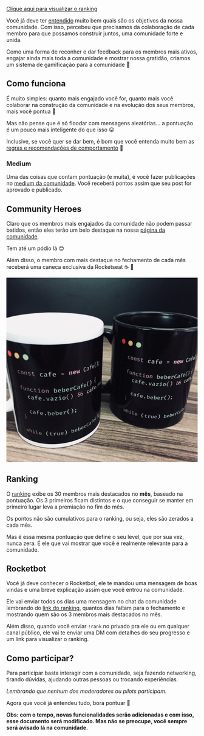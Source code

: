 [Clique aqui para visualizar o ranking](http://comunidade.rocketseat.com.br)

Você já deve ter [entendido](https://github.com/Rocketseat/comunidade) muito bem quais são os objetivos da nossa comunidade. Com isso, percebeu que precisamos da colaboração de cada membro para que possamos construir juntos, uma comunidade forte e unida.

Como uma forma de reconher e dar feedback para os membros mais ativos, engajar ainda mais toda a comunidade e mostrar nossa gratidão, criamos um sistema de gamificação para a comunidade :rocket:

## Como funciona

É muito simples: quanto mais engajado você for, quanto mais você colaborar na construção da comunidade e na evolução dos seus membros, mais você pontua :dart:

Mas não pense que é só floodar com mensagens aleatórias... a pontuação é um pouco mais inteligente do que isso :stuck_out_tongue:

Inclusive, se você quer se dar bem, é bom que você entenda muito bem as [regras e recomendações de comportamento](https://github.com/Rocketseat/comunidade#comportamento) :grimacing:

### Medium

Uma das coisas que contam pontuação (e muita), é você fazer publicações no [medium da comunidade](https://github.com/Rocketseat/comunidade#medium). Você receberá pontos assim que seu post for aprovado e publicado.

## Community Heroes

Claro que os membros mais engajados da comunidade não podem passar batidos, então eles terão um belo destaque na nossa [página da comunidade](http://comunidade.rocketseat.com.br).

Tem até um pódio lá :heart_eyes:

Além disso, o membro com mais destaque no fechamento de cada mês receberá uma caneca exclusiva da Rocketseat :coffee: :rocket:

![Caneca da Rocketseat](assets/canecas.jpg)

## Ranking

O [ranking](http://comunidade.rocketseat.com.br) exibe os 30 membros mais destacados no **mês**, baseado na pontuação. Os 3 primeiros ficam distintos e o que conseguir se manter em primeiro lugar leva a premiação no fim do mês.

Os pontos não são cumulativos para o ranking, ou seja, eles são zerados a cada mês.

Mas é essa mesma pontuação que define o seu level, que por sua vez, nunca zera. É ele que vai mostrar que você é realmente relevante para a comunidade.

## Rocketbot

Você já deve conhecer o Rocketbot, ele te mandou uma mensagem de boas vindas e uma breve explicação assim que você entrou na comunidade.

Ele vai enviar todos os dias uma mensagem no chat da comunidade lembrando do [link do ranking](http://comunidade.rocketseat.com.br), quantos dias faltam para o fechamento e mostrando quem são os 3 membros mais destacados no mês.

Além disso, quando você enviar `!rank` no privado pra ele ou em qualquer canal público, ele vai te enviar uma DM com detalhes do seu progresso e um link para visualizar o ranking.

## Como participar?

Para participar basta interagir com a comunidade, seja fazendo networking, tirando dúvidas, ajudando outras pessoas ou trocando experiências.

_Lembrando que nenhum dos moderadores ou pilots participam._

Agora que você já entendeu tudo, bora pontuar :rocket:

**Obs: com o tempo, novas funcionalidades serão adicionadas e com isso, esse documento será modificado. Mas não se preocupe, você sempre será avisado lá na comunidade.**
